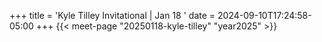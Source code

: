 +++
title = 'Kyle Tilley Invitational | Jan 18 '
date = 2024-09-10T17:24:58-05:00
+++
{{< meet-page "20250118-kyle-tilley" "year2025" >}}

